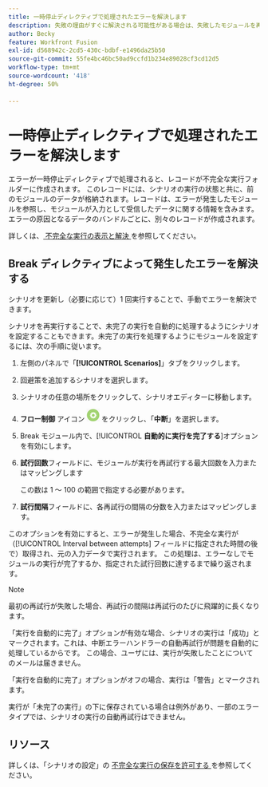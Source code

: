 ```yaml
---
title: 一時停止ディレクティブで処理されたエラーを解決します
description: 失敗の理由がすぐに解決される可能性がある場合は、失敗したモジュールを再実行すると便利な場合があります。
author: Becky
feature: Workfront Fusion
exl-id: d568942c-2cd5-430c-bdbf-e1496da25b50
source-git-commit: 55fe4bc46bc50ad9ccfd1b234e89028cf3cd12d5
workflow-type: tm+mt
source-wordcount: '418'
ht-degree: 50%

---
```


# 一時停止ディレクティブで処理されたエラーを解決します

エラーが一時停止ディレクティブで処理されると、レコードが不完全な実行フォルダーに作成されます。 このレコードには、シナリオの実行の状態と共に、前のモジュールのデータが格納されます。レコードは、エラーが発生したモジュールを参照し、モジュールが入力として受信したデータに関する情報を含みます。 エラーの原因となるデータのバンドルごとに、別々のレコードが作成されます。

詳しくは、[ 不完全な実行の表示と解決 ](/help/workfront-fusion/manage-scenarios/view-and-resolve-incomplete-executions.md) を参照してください。

## Break ディレクティブによって発生したエラーを解決する

シナリオを更新し（必要に応じて）1 回実行することで、手動でエラーを解決できます。

シナリオを再実行することで、未完了の実行を自動的に処理するようにシナリオを設定することもできます。未完了の実行を処理するようにモジュールを設定するには、次の手順に従います。

1. 左側のパネルで「**[!UICONTROL Scenarios]**」タブをクリックします。
1. 回避策を追加するシナリオを選択します。
1. シナリオの任意の場所をクリックして、シナリオエディターに移動します。
1. **フロー制御** アイコン ![ フロー制御 ](assets/flow-control-icon.png) をクリックし、「**中断**」を選択します。
1. Break モジュール内で、[!UICONTROL **自動的に実行を完了する**]&#x200B;オプションを有効にします。
1. **試行回数**&#x200B;フィールドに、モジュールが実行を再試行する最大回数を入力またはマッピングします

   この数は 1 ～ 100 の範囲で指定する必要があります。
1. **試行間隔**&#x200B;フィールドに、各再試行の間隔の分数を入力またはマッピングします。

このオプションを有効にすると、エラーが発生した場合、不完全な実行が（[!UICONTROL Interval between attempts] フィールドに指定された時間の後で）取得され、元の入力データで実行されます。 この処理は、エラーなしでモジュールの実行が完了するか、指定された試行回数に達するまで繰り返されます。

>[!NOTE]
>
>最初の再試行が失敗した場合、再試行の間隔は再試行のたびに飛躍的に長くなります。


「実行を自動的に完了」オプションが有効な場合、シナリオの実行は「成功」とマークされます。これは、中断エラーハンドラーの自動再試行が問題を自動的に処理しているからです。 この場合、ユーザには、実行が失敗したことについてのメールは届きません。

「実行を自動的に完了」オプションがオフの場合、実行は「警告」とマークされます。

実行が「未完了の実行」の下に保存されている場合は例外があり、一部のエラータイプでは、シナリオの実行の自動再試行はできません。

## リソース

詳しくは、「シナリオの設定」の [ 不完全な実行の保存を許可する ](/help/workfront-fusion/create-scenarios/config-scenarios-settings/configure-scenario-settings.md#allow-storing-incomplete-executions) を参照してください。
